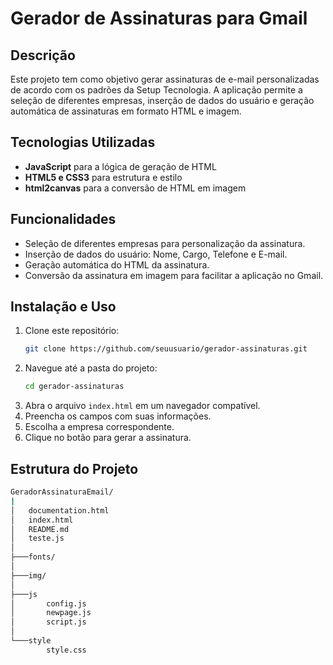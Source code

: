 # Gerador de Assinaturas para Gmail

## Descrição
Este projeto tem como objetivo gerar assinaturas de e-mail personalizadas de acordo com os padrões da Setup Tecnologia. A aplicação permite a seleção de diferentes empresas, inserção de dados do usuário e geração automática de assinaturas em formato HTML e imagem.

## Tecnologias Utilizadas
- **JavaScript** para a lógica de geração de HTML
- **HTML5 e CSS3** para estrutura e estilo
- **html2canvas** para a conversão de HTML em imagem

## Funcionalidades
- Seleção de diferentes empresas para personalização da assinatura.
- Inserção de dados do usuário: Nome, Cargo, Telefone e E-mail.
- Geração automática do HTML da assinatura.
- Conversão da assinatura em imagem para facilitar a aplicação no Gmail.

## Instalação e Uso
1. Clone este repositório:
   ```sh
   git clone https://github.com/seuusuario/gerador-assinaturas.git
   ```
2. Navegue até a pasta do projeto:
   ```sh
   cd gerador-assinaturas
   ```
3. Abra o arquivo `index.html` em um navegador compatível.
4. Preencha os campos com suas informações.
5. Escolha a empresa correspondente.
6. Clique no botão para gerar a assinatura.

## Estrutura do Projeto
````bash 
GeradorAssinaturaEmail/
|
│   documentation.html
│   index.html
│   README.md
│   teste.js
│
├───fonts/
│
├───img/
│
├───js
│       config.js
│       newpage.js
│       script.js
│
└───style
        style.css
````